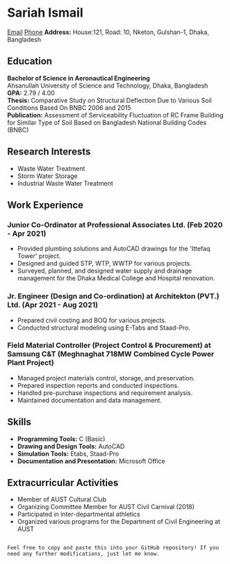 # Sariah Ismail

[Email](sariah.777.si@gmail.com) [Phone](314-565-8445) 
**Address:** House:121, Road: 10, Nketon, Gulshan-1, Dhaka, Bangladesh

## Education

**Bachelor of Science in Aeronautical Engineering**  
Ahsanullah University of Science and Technology, Dhaka, Bangladesh  
**GPA:** 2.79 / 4.00  
**Thesis:** Comparative Study on Structural Deflection Due to Various Soil Conditions Based On BNBC 2006 and 2015  
**Publication:** Assessment of Serviceability Fluctuation of RC Frame Building for Similar Type of Soil Based on Bangladesh National Building Codes (BNBC)

## Research Interests

- Waste Water Treatment
- Storm Water Storage
- Industrial Waste Water Treatment

## Work Experience

### Junior Co-Ordinator at Professional Associates Ltd. (Feb 2020 - Apr 2021)

- Provided plumbing solutions and AutoCAD drawings for the 'Ittefaq Tower' project.
- Designed and guided STP, WTP, WWTP for various projects.
- Surveyed, planned, and designed water supply and drainage management for the Dhaka Medical College and Hospital renovation.

### Jr. Engineer (Design and Co-ordination) at Architekton (PVT.) Ltd. (Apr 2021 - Aug 2021)

- Prepared civil costing and BOQ for various projects.
- Conducted structural modeling using E-Tabs and Staad-Pro.

### Field Material Controller (Project Control & Procurement) at Samsung C&T (Meghnaghat 718MW Combined Cycle Power Plant Project)

- Managed project materials control, storage, and preservation.
- Prepared inspection reports and conducted inspections.
- Handled pre-purchase inspections and requirement analysis.
- Maintained documentation and data management.

## Skills

- **Programming Tools:** C (Basic)
- **Drawing and Design Tools:** AutoCAD
- **Simulation Tools:** Etabs, Staad-Pro
- **Documentation and Presentation:** Microsoft Office

## Extracurricular Activities

- Member of AUST Cultural Club
- Organizing Committee Member for AUST Civil Carnival (2018)
- Participated in inter-departmental athletics
- Organized various programs for the Department of Civil Engineering at AUST
```

Feel free to copy and paste this into your GitHub repository! If you need any further modifications, just let me know.

